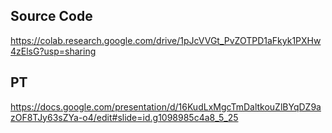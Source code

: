 ## Source Code
https://colab.research.google.com/drive/1pJcVVGt_PvZOTPD1aFkyk1PXHw4zElsG?usp=sharing
## PT
https://docs.google.com/presentation/d/16KudLxMgcTmDaltkouZlBYqDZ9azOF8TJy63sZYa-o4/edit#slide=id.g1098985c4a8_5_25

